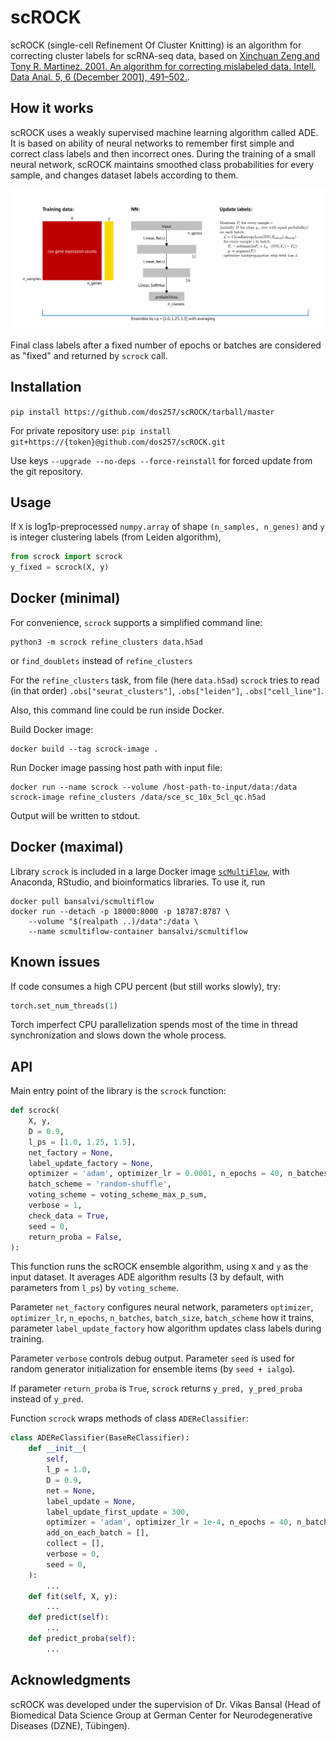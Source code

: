 # scROCK

scROCK (single-cell Refinement Of Cluster Knitting) is an algorithm for correcting cluster labels for scRNA-seq data, based on [Xinchuan Zeng and Tony R. Martinez. 2001. An algorithm for correcting mislabeled data. Intell. Data Anal. 5, 6 (December 2001), 491–502.](https://dl.acm.org/doi/10.5555/1294000.1294004).

## How it works
scROCK uses a weakly supervised machine learning algorithm called ADE. It is based on ability of neural networks to remember first simple and correct class labels and then incorrect ones. During the training of a small neural network, scROCK maintains smoothed class probabilities for every sample, and changes dataset labels according to them.

![scROCK scheme](scrock_scheme.png)

Final class labels after a fixed number of epochs or batches are considered as "fixed" and returned by `scrock` call.


## Installation

```pip install https://github.com/dos257/scROCK/tarball/master```

For private repository use:
```pip install git+https://{token}@github.com/dos257/scROCK.git```

Use keys `--upgrade --no-deps --force-reinstall` for forced update from the git repository.


## Usage

If `X` is log1p-preprocessed `numpy.array` of shape `(n_samples, n_genes)` and `y` is integer clustering labels (from Leiden algorithm),

```python
from scrock import scrock
y_fixed = scrock(X, y)
```


## Docker (minimal)
For convenience, `scrock` supports a simplified command line:
```
python3 -m scrock refine_clusters data.h5ad
```
or `find_doublets` instead of `refine_clusters`

For the `refine_clusters` task, from file (here `data.h5ad`) `scrock` tries to read (in that order) `.obs["seurat_clusters"]`, `.obs["leiden"]`, `.obs["cell_line"]`.

Also, this command line could be run inside Docker.

Build Docker image:
```
docker build --tag scrock-image .
```
Run Docker image passing host path with input file:
```
docker run --name scrock --volume /host-path-to-input/data:/data scrock-image refine_clusters /data/sce_sc_10x_5cl_qc.h5ad
```
Output will be written to stdout.


## Docker (maximal)
Library `scrock` is included in a large Docker image [`scMultiFlow`](https://github.com/dos257/scMultiFlow), with Anaconda, RStudio, and bioinformatics libraries. To use it, run
```
docker pull bansalvi/scmultiflow
docker run --detach -p 18000:8000 -p 18787:8787 \
    --volume "$(realpath ..)/data":/data \
    --name scmultiflow-container bansalvi/scmultiflow
```


## Known issues
If code consumes a high CPU percent (but still works slowly), try:

```python
torch.set_num_threads(1)
```

Torch imperfect CPU parallelization spends most of the time in thread synchronization and slows down the whole process.



## API
Main entry point of the library is the `scrock` function:
```python
def scrock(
    X, y,
    D = 0.9,
    l_ps = [1.0, 1.25, 1.5],
    net_factory = None,
    label_update_factory = None,
    optimizer = 'adam', optimizer_lr = 0.0001, n_epochs = 40, n_batches = None, batch_size = 32,
    batch_scheme = 'random-shuffle',
    voting_scheme = voting_scheme_max_p_sum,
    verbose = 1,
    check_data = True,
    seed = 0,
    return_proba = False,
):
```
This function runs the scROCK ensemble algorithm, using `X` and `y` as the input dataset. It averages ADE algorithm results (3 by default, with parameters from `l_ps`) by `voting_scheme`.

Parameter `net_factory` configures neural network, parameters `optimizer`, `optimizer_lr`, `n_epochs`, `n_batches`, `batch_size`, `batch_scheme` how it trains, parameter `label_update_factory` how algorithm updates class labels during training.

Parameter `verbose` controls debug output. Parameter `seed` is used for random generator initialization for ensemble items (by `seed + ialgo`).

If parameter `return_proba` is `True`, `scrock` returns `y_pred, y_pred_proba` instead of `y_pred`.

Function `scrock` wraps methods of class `ADEReClassifier`:

```python
class ADEReClassifier(BaseReClassifier):
    def __init__(
        self,
        l_p = 1.0,
        D = 0.9,
        net = None,
        label_update = None,
        label_update_first_update = 300,
        optimizer = 'adam', optimizer_lr = 1e-4, n_epochs = 40, n_batches = None, batch_size = 32, batch_scheme = 'random-shuffle',
        add_on_each_batch = [],
        collect = [],
        verbose = 0,
        seed = 0,
    ):
        ...
    def fit(self, X, y):
        ...
    def predict(self):
        ...
    def predict_proba(self):
        ...
```



## Acknowledgments
scROCK was developed under the supervision of Dr. Vikas Bansal (Head of Biomedical Data Science Group at German Center for Neurodegenerative Diseases (DZNE), Tübingen).
